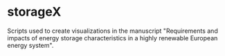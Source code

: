 # storageX

Scripts used to create visualizations in the manuscript "Requirements and impacts of energy storage characteristics
in a highly renewable European energy system".
